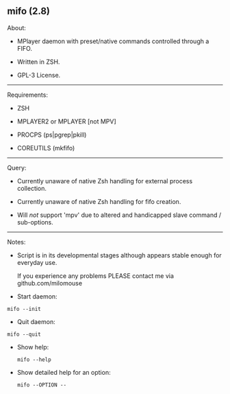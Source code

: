 mifo (2.8)
---------

About:

* MPlayer daemon with preset/native commands controlled through a FIFO.

* Written in ZSH.

* GPL-3 License.

---------

Requirements:

* ZSH

* MPLAYER2 or MPLAYER [not MPV]

* PROCPS (ps|pgrep|pkill)

* COREUTILS (mkfifo)

---------

Query:

* Currently unaware of native Zsh handling for external process collection.

* Currently unaware of native Zsh handling for fifo creation.

* Will *not* support 'mpv' due to altered and handicapped slave command / sub-options.

---------

Notes:

* Script is in its developmental stages although appears stable enough for everyday use.

  If you experience any problems PLEASE contact me via github.com/milomouse


*  Start daemon:

  `mifo --init`

*  Quit daemon:

  `mifo --quit`

* Show help:

  `mifo --help`

* Show detailed help for an option:

  `mifo --OPTION --`

